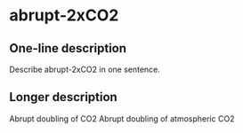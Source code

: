 <!--- This file contains a number of sections -->
<!--- They are bounded by comments like this -->
<!--- Do not edit these sections by hand -->
# abrupt-2xCO2

## One-line description
Describe abrupt-2xCO2 in one sentence.

## Longer description
Abrupt doubling of CO2
 Abrupt doubling of atmospheric CO2

